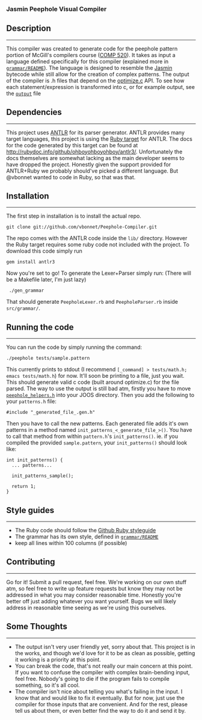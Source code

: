 ### Jasmin Peephole Visual Compiler ###


## Description ##
----------------

This compiler was created to generate code for the peephole pattern portion of McGill's compilers
course ([COMP 520](http://www.cs.mcgill.ca/~cs520/)). It takes as input a language defined
specifically for this compiler (explained more in
[`grammar/README`](https://github.com/vbonnet/Peephole-Compiler/blob/master/grammar/README.md)).
The language is designed to resemble the [Jasmin](http://jasmin.sourceforge.net/) bytecode while
still allow for the creation of complex patterns.  The output of the compiler is .h files that
depend on the [optimize.c](http://www.cs.mcgill.ca/~cs520/2012/joos/a-/optimize.c) API.  To see how
each statement/expression is transformed into c, or for example output, see the
[`output`](https://github.com/vbonnet/Peephole-Compiler/blob/master/output.md) file


## Dependencies ##
------------------

This project uses [ANTLR](http://antlr.org/) for its parser generator.  ANTLR provides many target
languages, this project is using the [Ruby target](http://antlr.ohboyohboyohboy.org/) for ANTLR.
The docs for the code generated by this target can be found at
http://rubydoc.info/github/ohboyohboyohboy/antlr3/.  Unfortunately the docs themselves are somewhat
lacking as the main developer seems to have dropped the project.  Honestly given the support
provided for ANTLR+Ruby we probably should've picked a different language.  But @vbonnet wanted to
code in Ruby, so that was that.


## Installation ##
------------------

The first step in installation is to install the actual repo.

    git clone git://github.com/vbonnet/Peephole-Compiler.git

The repo comes with the ANTLR code inside the `lib/` directory.  However the Ruby target requires
some ruby code not included with the project.  To download this code simply run

    gem install antlr3

Now you're set to go!  To generate the Lexer+Parser simply run: (There will be a Makefile later, I'm
just lazy)

     ./gen_grammar

That should generate `PeepholeLexer.rb` and `PeepholeParser.rb` inside `src/grammar/`.


## Running the code ##
----------------------

You can run the code by simply running the command:

    ./peephole tests/sample.pattern

This currently prints to stdout (I recommend `[_command] > tests/math.h; emacs tests/math.h`) for
now.  It'll soon be printing to a file, just you wait.  This should generate valid c code (built
around optimize.c) for the file parsed.  The way to use the output is still bad atm, firstly you
have to move
[`peephole_helpers.h`](https://github.com/vbonnet/Peephole-Compiler/blob/master/peephole_helpers.h)
into your JOOS directory.  Then you add the following to your `patterns.h` file:

    #include "_generated_file_.gen.h"

Then you have to call the new patterns.  Each generated file adds it's own patterns in a method
named `init_patterns_<_generate_file_>()`.  You have to call that method from within `pattern.h`'s
`init_patterns()`.  ie. if you compiled the provided `sample.pattern`, your `init_patterns()` should
look like:

    int init_patterns() {
      ... patterns...

      init_patterns_sample();

      return 1;
    }

## Style guides ##
------------------

* The Ruby code should follow the [Github Ruby styleguide](https://github.com/styleguide/ruby)
* The grammar has its own style, defined in
[`grammar/README`](https://github.com/vbonnet/Peephole-Compiler/blob/master/grammar/README.md)
* keep all lines within 100 columns (if possible)

## Contributing ##
------------------

Go for it!  Submit a pull request, feel free.  We're working on our own stuff atm, so feel free to
write up feature requests but know they may not be addressed in what you may consider reasonable
time.  Honestly you're better off just adding whatever you want yourself.  Bugs we will likely
address in reasonable time seeing as we're using this ourselves.


## Some Thoughts ##
-------------------

* The output isn't very user friendly yet, sorry about that.  This project is in the works, and
though we'd love for it to be as clean as possible, getting it working is a priority at this point.
* You can break the code, that's not really our main concern at this point.  If you want to confuse
the compiler with complex brain-bending input, feel free.  Nobody's going to die if the program
fails to compile something, so it's all cool.
* The compiler isn't nice about telling you what's failing in the input.  I know that and would like
to fix it eventually.  But for now, just use the compiler for those inputs that are convenient.  And
for the rest, please tell us about them, or even better find the way to do it and send it by.
